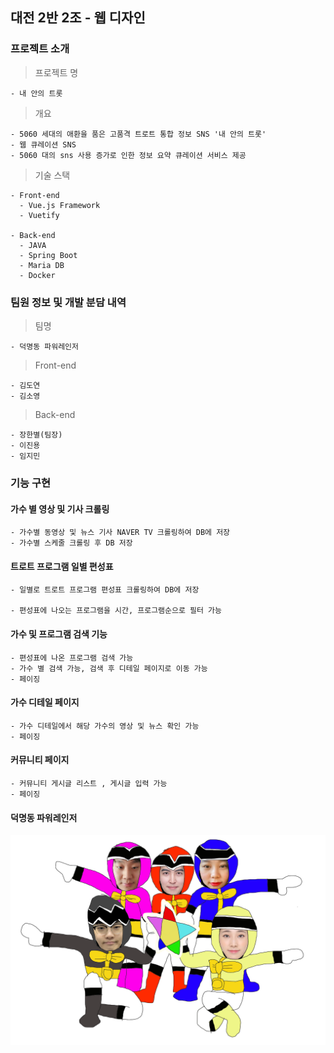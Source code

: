 ## 대전 2반 2조 - 웹 디자인

### 프로젝트 소개

> 프로젝트 명

    - 내 안의 트롯

> 개요
    
    - 5060 세대의 애환을 품은 고품격 트로트 통합 정보 SNS '내 안의 트롯'
    - 웹 큐레이션 SNS
    - 5060 대의 sns 사용 증가로 인한 정보 요약 큐레이션 서비스 제공  

> 기술 스택

    - Front-end
      - Vue.js Framework
      - Vuetify
    
    - Back-end
      - JAVA 
      - Spring Boot
      - Maria DB
      - Docker



### 팀원 정보 및 개발 분담 내역

> 팀명

    - 덕명동 파워레인저

> Front-end

    - 김도연
    - 김소영

>  Back-end

    - 장한별(팀장)
    - 이진용
    - 임지민



### 기능 구현


#### 가수 별 영상 및 기사 크롤링

    - 가수별 동영상 및 뉴스 기사 NAVER TV 크롤링하여 DB에 저장
    - 가수별 스케줄 크롤링 후 DB 저장 
    

#### 트로트 프로그램 일별 편성표

    - 일별로 트로트 프로그램 편성표 크롤링하여 DB에 저장
    
    - 편성표에 나오는 프로그램을 시간, 프로그램순으로 필터 가능

      

#### 가수 및 프로그램 검색 기능

    - 편성표에 나온 프로그램 검색 가능
    - 가수 별 검색 가능, 검색 후 디테일 페이지로 이동 가능
    - 페이징 


#### 가수 디테일 페이지

    - 가수 디테일에서 해당 가수의 영상 및 뉴스 확인 가능 
    - 페이징
    

#### 커뮤니티 페이지

    - 커뮤니티 게시글 리스트 , 게시글 입력 가능
    - 페이징
    
    
#### 덕명동 파워레인저  

![덕명동 파워레인저의 힘을 보여줄겠다](./S(owo)Z/dmp.png)